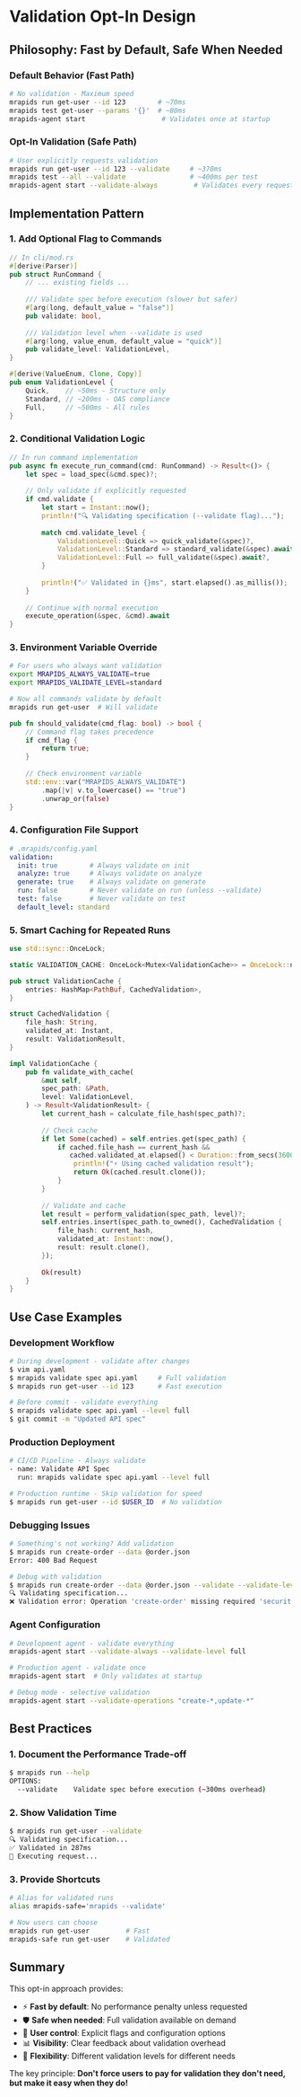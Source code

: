 # Validation Opt-In Design

## Philosophy: Fast by Default, Safe When Needed

### Default Behavior (Fast Path)

```bash
# No validation - Maximum speed
mrapids run get-user --id 123        # ~70ms
mrapids test get-user --params '{}'  # ~80ms
mrapids-agent start                   # Validates once at startup
```

### Opt-In Validation (Safe Path)

```bash
# User explicitly requests validation
mrapids run get-user --id 123 --validate     # ~370ms
mrapids test --all --validate                # ~400ms per test
mrapids-agent start --validate-always         # Validates every request
```

## Implementation Pattern

### 1. Add Optional Flag to Commands

```rust
// In cli/mod.rs
#[derive(Parser)]
pub struct RunCommand {
    // ... existing fields ...
    
    /// Validate spec before execution (slower but safer)
    #[arg(long, default_value = "false")]
    pub validate: bool,
    
    /// Validation level when --validate is used
    #[arg(long, value_enum, default_value = "quick")]
    pub validate_level: ValidationLevel,
}

#[derive(ValueEnum, Clone, Copy)]
pub enum ValidationLevel {
    Quick,    // ~50ms - Structure only
    Standard, // ~200ms - OAS compliance  
    Full,     // ~500ms - All rules
}
```

### 2. Conditional Validation Logic

```rust
// In run command implementation
pub async fn execute_run_command(cmd: RunCommand) -> Result<()> {
    let spec = load_spec(&cmd.spec)?;
    
    // Only validate if explicitly requested
    if cmd.validate {
        let start = Instant::now();
        println!("🔍 Validating specification (--validate flag)...");
        
        match cmd.validate_level {
            ValidationLevel::Quick => quick_validate(&spec)?,
            ValidationLevel::Standard => standard_validate(&spec).await?,
            ValidationLevel::Full => full_validate(&spec).await?,
        }
        
        println!("✅ Validated in {}ms", start.elapsed().as_millis());
    }
    
    // Continue with normal execution
    execute_operation(&spec, &cmd).await
}
```

### 3. Environment Variable Override

```bash
# For users who always want validation
export MRAPIDS_ALWAYS_VALIDATE=true
export MRAPIDS_VALIDATE_LEVEL=standard

# Now all commands validate by default
mrapids run get-user  # Will validate
```

```rust
pub fn should_validate(cmd_flag: bool) -> bool {
    // Command flag takes precedence
    if cmd_flag {
        return true;
    }
    
    // Check environment variable
    std::env::var("MRAPIDS_ALWAYS_VALIDATE")
        .map(|v| v.to_lowercase() == "true")
        .unwrap_or(false)
}
```

### 4. Configuration File Support

```yaml
# .mrapids/config.yaml
validation:
  init: true        # Always validate on init
  analyze: true     # Always validate on analyze
  generate: true    # Always validate on generate
  run: false        # Never validate on run (unless --validate)
  test: false       # Never validate on test
  default_level: standard
```

### 5. Smart Caching for Repeated Runs

```rust
use std::sync::OnceLock;

static VALIDATION_CACHE: OnceLock<Mutex<ValidationCache>> = OnceLock::new();

pub struct ValidationCache {
    entries: HashMap<PathBuf, CachedValidation>,
}

struct CachedValidation {
    file_hash: String,
    validated_at: Instant,
    result: ValidationResult,
}

impl ValidationCache {
    pub fn validate_with_cache(
        &mut self,
        spec_path: &Path,
        level: ValidationLevel,
    ) -> Result<ValidationResult> {
        let current_hash = calculate_file_hash(spec_path)?;
        
        // Check cache
        if let Some(cached) = self.entries.get(spec_path) {
            if cached.file_hash == current_hash &&
               cached.validated_at.elapsed() < Duration::from_secs(3600) {
                println!("⚡ Using cached validation result");
                return Ok(cached.result.clone());
            }
        }
        
        // Validate and cache
        let result = perform_validation(spec_path, level)?;
        self.entries.insert(spec_path.to_owned(), CachedValidation {
            file_hash: current_hash,
            validated_at: Instant::now(),
            result: result.clone(),
        });
        
        Ok(result)
    }
}
```

## Use Case Examples

### Development Workflow
```bash
# During development - validate after changes
$ vim api.yaml
$ mrapids validate spec api.yaml     # Full validation
$ mrapids run get-user --id 123      # Fast execution

# Before commit - validate everything
$ mrapids validate spec api.yaml --level full
$ git commit -m "Updated API spec"
```

### Production Deployment
```bash
# CI/CD Pipeline - Always validate
- name: Validate API Spec
  run: mrapids validate spec api.yaml --level full

# Production runtime - Skip validation for speed
$ mrapids run get-user --id $USER_ID  # No validation
```

### Debugging Issues
```bash
# Something's not working? Add validation
$ mrapids run create-order --data @order.json
Error: 400 Bad Request

# Debug with validation
$ mrapids run create-order --data @order.json --validate --validate-level full
🔍 Validating specification...
❌ Validation error: Operation 'create-order' missing required 'security' field
```

### Agent Configuration
```bash
# Development agent - validate everything
mrapids-agent start --validate-always --validate-level full

# Production agent - validate once
mrapids-agent start  # Only validates at startup

# Debug mode - selective validation
mrapids-agent start --validate-operations "create-*,update-*"
```

## Best Practices

### 1. Document the Performance Trade-off
```bash
$ mrapids run --help
OPTIONS:
  --validate    Validate spec before execution (~300ms overhead)
```

### 2. Show Validation Time
```bash
$ mrapids run get-user --validate
🔍 Validating specification...
✅ Validated in 287ms
🚀 Executing request...
```

### 3. Provide Shortcuts
```bash
# Alias for validated runs
alias mrapids-safe='mrapids --validate'

# Now users can choose
mrapids run get-user         # Fast
mrapids-safe run get-user    # Validated
```

## Summary

This opt-in approach provides:
- ⚡ **Fast by default**: No performance penalty unless requested
- 🛡️ **Safe when needed**: Full validation available on demand
- 🎯 **User control**: Explicit flags and configuration options
- 📊 **Visibility**: Clear feedback about validation overhead
- 🔧 **Flexibility**: Different validation levels for different needs

The key principle: **Don't force users to pay for validation they don't need, but make it easy when they do!**